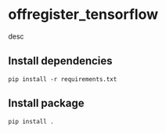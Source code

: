 offregister_tensorflow
===============
desc

## Install dependencies

    pip install -r requirements.txt

## Install package

    pip install .
